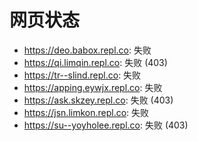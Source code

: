 # 网页状态
- https://deo.babox.repl.co: 失败
- https://qi.limqin.repl.co: 失败 (403)
- https://tr--slind.repl.co: 失败
- https://apping.eywjx.repl.co: 失败
- https://ask.skzey.repl.co: 失败 (403)
- https://jsn.limkon.repl.co: 失败
- https://su--yoyholee.repl.co: 失败 (403)
